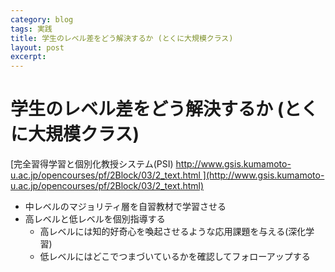 ```yaml
---
category: blog
tags: 実践
title: 学生のレベル差をどう解決するか (とくに大規模クラス)
layout: post
excerpt: 
---
```

# 学生のレベル差をどう解決するか (とくに大規模クラス)

[完全習得学習と個別化教授システム(PSI) http://www.gsis.kumamoto-u.ac.jp/opencourses/pf/2Block/03/2_text.html ](http://www.gsis.kumamoto-u.ac.jp/opencourses/pf/2Block/03/2_text.html)

* 中レベルのマジョリティ層を自習教材で学習させる
* 高レベルと低レベルを個別指導する
	* 高レベルには知的好奇心を喚起させるような応用課題を与える(深化学習)
	* 低レベルにはどこでつまづいているかを確認してフォローアップする
